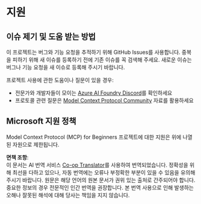 <!--
CO_OP_TRANSLATOR_METADATA:
{
  "original_hash": "b3cffaf217113101e21eba532be806ea",
  "translation_date": "2025-07-13T15:21:19+00:00",
  "source_file": "SUPPORT.md",
  "language_code": "ko"
}
-->
# 지원

## 이슈 제기 및 도움 받는 방법  

이 프로젝트는 버그와 기능 요청을 추적하기 위해 GitHub Issues를 사용합니다. 중복을 피하기 위해 새 이슈를 등록하기 전에 기존 이슈를 꼭 검색해 주세요. 새로운 이슈는 버그나 기능 요청을 새 이슈로 등록해 주시기 바랍니다.

프로젝트 사용에 관한 도움이나 질문이 있을 경우:
- 전문가와 개발자들이 모이는 [Azure AI Foundry Discord](https://discord.com/invite/ByRwuEEgH4)를 확인하세요
- 프로토콜 관련 질문은 [Model Context Protocol Community](https://modelcontextprotocol.io/community/) 자료를 활용하세요

## Microsoft 지원 정책  

Model Context Protocol (MCP) for Beginners 프로젝트에 대한 지원은 위에 나열된 자원으로 제한됩니다.

**면책 조항**:  
이 문서는 AI 번역 서비스 [Co-op Translator](https://github.com/Azure/co-op-translator)를 사용하여 번역되었습니다. 정확성을 위해 최선을 다하고 있으나, 자동 번역에는 오류나 부정확한 부분이 있을 수 있음을 유의해 주시기 바랍니다. 원문은 해당 언어의 원본 문서가 권위 있는 출처로 간주되어야 합니다. 중요한 정보의 경우 전문적인 인간 번역을 권장합니다. 본 번역 사용으로 인해 발생하는 오해나 잘못된 해석에 대해 당사는 책임을 지지 않습니다.